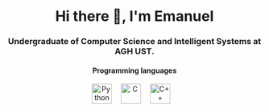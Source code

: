 <h1 align="center">Hi there 👋, I'm Emanuel</h1>

<h3 align="center">Undergraduate of Computer Science and Intelligent Systems at <b>AGH UST</b>.</h3>

<h4 align="center">Programming languages</h4>

<div align="center">
  <img src="https://cdn.jsdelivr.net/gh/devicons/devicon/icons/python/python-original.svg" height="40" alt="Python"  />
  <img width="10" />
  <img src="https://skillicons.dev/icons?i=c" height="40" alt="C"  />
  <img width="10" />
  <img src="https://skillicons.dev/icons?i=cpp" height="40" alt="C++"  />
  <img width="10" />
</div>
